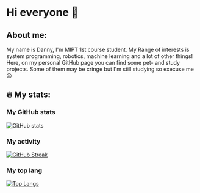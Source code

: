 # Hi everyone 👋



## About me:
My name is Danny, I'm MIPT 1st course student. My Range of interests is system programming, robotics, machine learning and a lot of other things! Here, on my personal GitHub page you can find some pet- and study projects. Some of them may be cringe but I'm still studying so execuse me :wink:

## :fire: My stats:

### Му GitHub stats
![GitHub stats](https://github-readme-stats.vercel.app/api?username=Dkay7&theme=gotham&count_private=true&show_icons=true&include_all_commits=true&cache_seconds=3600)

### My activity
[![GitHub Streak](https://streak-stats.demolab.com?user=Dkay7&theme=gotham&hide_border=true&border_radius=10&date_format=j%20M%5B%20Y%5D)](https://git.io/streak-stats)

### My top lang
[![Top Langs](https://github-readme-stats.vercel.app/api/top-langs/?username=Dkay7&layout=compact&theme=gotham&hide=Jupyter%20Notebook,Python,TeX,Assembly,Java)](https://github.com/anuraghazra/github-readme-stats)
